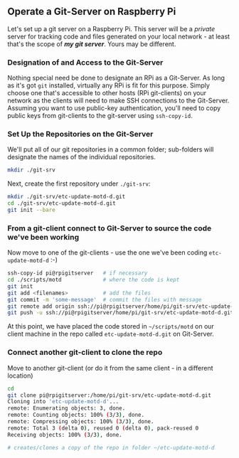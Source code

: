 ## Operate a Git-Server on Raspberry Pi 
Let's set up a git server on a Raspberry Pi. This server will be a *private* server for tracking code and files generated on your local network - at least that's the scope of ***my git server***. Yours may be different.

### Designation of and Access to the Git-Server
Nothing special need be done to designate an RPi as a Git-Server. As long as it's got `git` installed, virtually any RPi is fit for this purpose. Simply choose one that's accessible to other hosts (RPi git-clients) on your network as the clients will need to make SSH connections to the Git-Server. Assuming you want to use public-key authentication, you'll need to copy public keys from git-clients to the git-server using `ssh-copy-id`. 

### Set Up the Repositories on the Git-Server
We'll put all of our git repositories in a common folder; sub-folders will designate the names of the individual repositories. 

```bash
mkdir ./git-srv
```

Next, create the first repository under `./git-srv`: 

```bash
mkdir ./git-srv/etc-update-motd-d.git
cd ./git-srv/etc-update-motd-d.git
git init --bare 
```

###  From a git-client connect to Git-Server to source the code we've been working

Now move to one of the git-clients - use the one we've been coding `etc-update-motd-d` :-)  

```bash
ssh-copy-id pi@rpigitserver   # if necessary
cd ./scripts/motd             # where the code is kept
git init
git add <filenames>           # add the files
git commit -m 'some-message'  # commit the files with message
git remote add origin ssh://pi@rpigitserver/home/pi/git-srv/etc-update-motd-d.git
git push -u ssh://pi@rpigitserver/home/pi/git-srv/etc-update-motd-d.git 
```
At this point, we have placed the code stored in `~/scripts/motd` on our client machine in the repo called `etc-update-motd-d.git` on Git-Server.


### Connect another git-client to clone the repo 

Move to another git-client (or do it from the same client - in a different location) 

```bash
cd
git clone pi@rpigitserver:/home/pi/git-srv/etc-update-motd-d.git
Cloning into 'etc-update-motd-d'...
remote: Enumerating objects: 3, done.
remote: Counting objects: 100% (3/3), done.
remote: Compressing objects: 100% (3/3), done.
remote: Total 3 (delta 0), reused 0 (delta 0), pack-reused 0
Receiving objects: 100% (3/3), done.

# creates/clones a copy of the repo in folder ~/etc-update-motd-d
```
